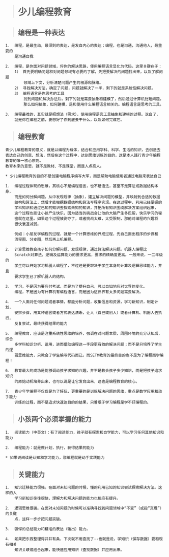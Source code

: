 > # 少儿编程教育

> ## 编程是一种表达
    
    1.  编程，是最生动，最深刻的表达，是发自内心的表达；编程，也是沟通，沟通他人，最重要的
        是沟通自我
    
    2.  编程，是你面对问题领域，将你的解决思路，使用编程语言显化为代码。这里关键在于：
        1） 首先要明确问题和对问题领域有必要的了解，先把要解决的问题找出来，以及了解问题
            领域上下文，分析清楚问题产生的根源和脉络。
        2） 寻找解决方法，确定了问题，问题就解决了一半，剩下的就是系统性解决问题。
        3） 编程语言是你思考的工具
            找到问题和解决办法后。剩下的就是需要抽象和建模了，然后通过计算机处理问题。
            那么如何抽象，如何建模，是和使用什么编程语言相关的。编程语言是思考的工具。
    
    3.  编程最难的，其实就是把想法（需求），使用编程语言工具抽象和建模的过程。说白了，
        就是你在编程之前，要想好了你到底要干什么，以及如何完成它。
        
        

> ## 编程教育

    青少儿编程教育的意义，就是以编程为载体，结合和应用学科、科学、生活的知识，去创造去
    表达自己的创意、想法，然后在这个过程中，达到思维训练的目的，这是本人践行青少年编程
    教育的唯一核心原则。
    教育本来的意思，就不是教材、不是课堂，而是人点亮人。   
    
    * 少儿编程教育的目的不是创建电脑程序编写大军，而是帮助电脑使用者通过电脑来表达自己

    1.  编程过程体现的思维，其核心不是编程语言，也不是语法，甚至不是算法或数据结构本身，
        而是如何分解问题，从中发现规律（抽象），建立解决问题的模型，并映射到合适的数据
        结构和算法上，然后才能根据数据结构和算法写程序实现。在这过程中，利用已经掌握的
        学科知识和通过已知的知识去探索未知的知识，并把所有知识围绕解决方案组织起来，
        这个过程也能让小孩产生快乐，因为适当的挑战会让他的大脑产生多巴胺，快乐学习的秘
        密就在这里。如果这个过程被剥夺了，或者挑战太难，太受限制，那他对编程的兴趣将
        很快衰退减弱。
        
        例如：小朋友学编程的过程，就是一个计算思维的养成过程，先自己画出程序的步骤和
        流程图、分支图，然后再上机编程。
    
    2.  计算思维教会孩子如何分解问题、发现规律，通过算法解决问题。机器人编程比
        Scratch对算法，逻辑及运算能力的要求更高，要求的精确度更高。一般来说，一二年级的
        学生可以开始学习机器人编程了，不过还是要取决于学生本身的计算及逻辑思维能力，并且
        要求学生已了解机器人的结构。
    
    3.  学习，不是因为要应付考试，而是为了提升自己，可以自如地应对世界的变化。
        编程，不是因为有计算机有编程语言，而是因为这世界有太多问题需要解决。
    
    4.  一个人面对任何问题或者事情，都能分析问题，收集信息和资源，学习新知识，制定计划，
        安排步骤，用某种语言或者方式表达清晰，让人（自己或别人）或者计算机、机器人去执行，
        反复尝试，最终获得结果的能力
        
    5.  编程教育，应该是注重系统性思维的培养，强调在对问题本质、周围环境的充分认知后，综合
        多学科知识分析、运用，进而借助编程这一手段更有效的解决问题；而不是只培养了学生的逻
        辑思维能力，只教会了学生编写代码而已。而SETM教育的最终目的也不是为了编程而学编程！
        
    6.  教育最大的成功是能够调动孩子求知的兴趣，并不是教会孩子多少知识，而是把孩子追求知识
        的原始动机培养出来，也可以说是让它发育出来，这也是编程教育的核心。
        
    7.  青少年学编程不仅仅是为了好玩，更重要的是训练解决问题的思维，重点是数学应用和动手能力
        训练的过程，而不是追求快速达目的的结果，只着眼于学习编程是学不好编程的。
    
 
> ## 小孩两个必须掌握的能力
   
    1.  阅读能力（中英文）：有了阅读能力，孩子就有探索和自学能力，可以学习任何其他知识和能力
    
    2.  编程能力：就是做计划，执行，获得结果的能力 
    
    * 如果说阅读是认知和学习能力，那编程就是动手实践能力
    

> ## 关键能力

    1.  知识迁移能力很强。在面对未知问题的时候，懂的利用已知的知识尝试探索解决方法。这样的人
        学习新知识往往很快，理解力和解决问题的能力也相应有提升。
        
    2.  逻辑思维很强。在面对未知问题的时候可以准确寻找到问题领域中“不变”（或指“真理”）的关键
        点，这样一步步把问题突破。
        
    3.  强悍的总结能力和精准的表达（输出）能力。
    
    4.  如果把东西整理得井井有条，下次就不用查找了--也就是说，学知识（保存数据）要和现有相关
        知识关联或结合起来，能快速应用知识（查找数据）并应用出来。
   